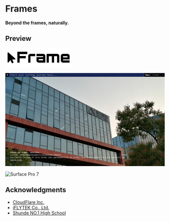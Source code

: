 # Frames

**Beyond the frames, naturally.**

## Preview

![Logo](./static/logo.png)

![Nest Hub](./static/Screenshot(Nest%20Hub).png)

![Surface Pro 7](./static/Screenshot(Surface%20Pro%207).png)

## Acknowledgments

- [CloudFlare Inc.](https://www.cloudflare.com)
- [iFLYTEK Co., Ltd.](https://www.iflytek.com)
- [Shunde NO.1 High School](http://www.yeschool.net)
